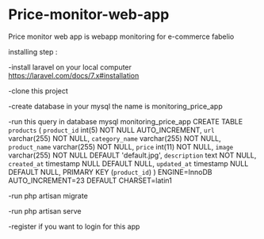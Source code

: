 # Price-monitor-web-app
Price monitor web app is webapp monitoring for e-commerce fabelio

installing step :

-install laravel on your local computer 
https://laravel.com/docs/7.x#installation

-clone this project 

-create database in your mysql the name is monitoring_price_app

-run this query in database mysql monitoring_price_app
CREATE TABLE `products` (
 `product_id` int(5) NOT NULL AUTO_INCREMENT,
 `url` varchar(255) NOT NULL,
 `category_name` varchar(255) NOT NULL,
 `product_name` varchar(255) NOT NULL,
 `price` int(11) NOT NULL,
 `image` varchar(255) NOT NULL DEFAULT 'default.jpg',
 `description` text NOT NULL,
 `created_at` timestamp NULL DEFAULT NULL,
 `updated_at` timestamp NULL DEFAULT NULL,
 PRIMARY KEY (`product_id`)
) ENGINE=InnoDB AUTO_INCREMENT=23 DEFAULT CHARSET=latin1

-run php artisan migrate

-run php artisan serve

-register if you want to login for this app
